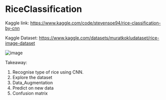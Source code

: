 # RiceClassification

Kaggle link: https://www.kaggle.com/code/stevensoe94/rice-classification-by-cnn

Kaggle Dataset: https://www.kaggle.com/datasets/muratkokludataset/rice-image-dataset

![image](https://github.com/user-attachments/assets/d52d795b-b66e-4541-be14-2bc7391d95ca)

Takeaway:

1) Recognise type of rice using CNN.
2) Explore the dataset
3) Data_Augmentation
4) Predict on new data
5) Confusion matrix
